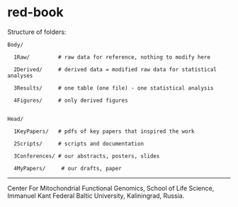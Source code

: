 # red-book

Structure of folders:

```
Body/

  1Raw/         # raw data for reference, nothing to modify here

  2Derived/     # derived data = modified raw data for statistical analyses

  3Results/     # one table (one file) - one statistical analysis

  4Figures/     # only derived figures


Head/

  1KeyPapers/   # pdfs of key papers that inspired the work

  2Scripts/     # scripts and documentation

  3Conferences/ # our abstracts, posters, slides

  4MyPapers/     # our drafts, paper

```
-------------------------------------------------------------------------

Center For Mitochondrial Functional Genomics, School of Life Science,
Immanuel Kant Federal Baltic University,
Kaliningrad, Russia.

